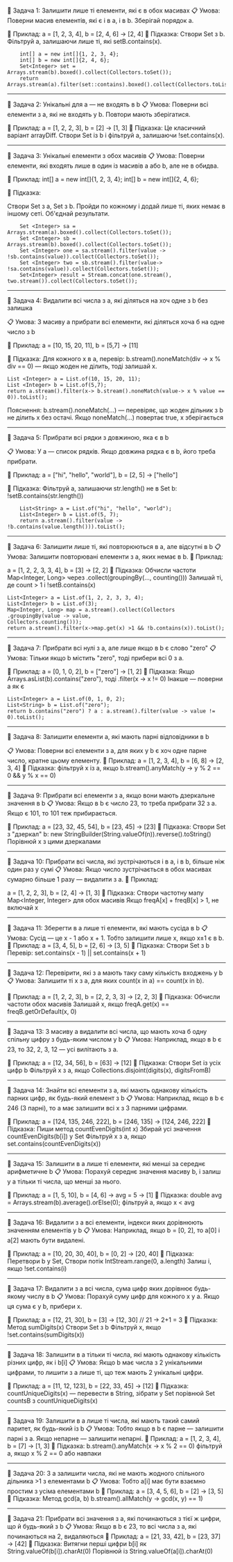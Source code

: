 🔸 Задача 1: Залишити лише ті елементи, 
які є в обох масивах
📋 Умова:
Поверни масив елементів, які є і в a, і в b.
Зберігай порядок a.

📌 Приклад:
a = [1, 2, 3, 4], b = [2, 4, 6] → [2, 4]
🧠 Підказка:
Створи Set з b.
Фільтруй a, залишаючи лише ті, які setB.contains(x).

        int[] a = new int[]{1, 2, 3, 4};
        int[] b = new int[]{2, 4, 6};
        Set<Integer> set = Arrays.stream(b).boxed().collect(Collectors.toSet());
        return Arrays.stream(a).filter(set::contains).boxed().collect(Collectors.toList());

----------------------------------------------

🔸 Задача 2: Унікальні для a — не входять в b
📋 Умова:
Поверни всі елементи з a, які не входять у b.
Повтори мають зберігатися.

📌 Приклад:
a = [1, 2, 2, 3], b = [2] → [1, 3]
🧠 Підказка:
Це класичний варіант arrayDiff. 
Створи Set із b і фільтруй a, 
залишаючи !set.contains(x).

------------------------------------------------

🔸 Задача 3: Унікальні елементи з обох масивів
📋 Умова:
Поверни елементи, які входять лише 
в один із масивів a або b, але не в обидва.

📌 Приклад:
int[] a = new int[]{1, 2, 3, 4};
int[] b = new int[]{2, 4, 6};

🧠 Підказка:

Створи Set з a, Set з b.
Пройди по кожному і додай лише ті, 
яких немає в іншому сеті.
Об'єднай результати.

        Set <Integer> sa = Arrays.stream(a).boxed().collect(Collectors.toSet());
        Set <Integer> sb = Arrays.stream(b).boxed().collect(Collectors.toSet());
        Set <Integer> one = sa.stream().filter(value -> !sb.contains(value)).collect(Collectors.toSet());
        Set <Integer> two = sb.stream().filter(value-> !sa.contains(value)).collect(Collectors.toSet());
        Set<Integer> result = Stream.concat(one.stream(), two.stream()).collect(Collectors.toSet());

--------------------------------------------------

🔸 Задача 4: Видалити всі числа з a,
які діляться на хоч одне з b без залишка

📋 Умова:
З масиву a прибрати всі елементи, 
які діляться хоча б на одне число з b

📌 Приклад:
a = [10, 15, 20, 11], b = [5,7] → [11]

🧠 Підказка:
Для кожного x в a, перевір:
b.stream().noneMatch(div -> x % div == 0) 
— якщо жоден не ділить, тоді залишай x.


    List <Integer> a = List.of(10, 15, 20, 11);
    List <Integer> b = List.of(5,7);
    return a.stream().filter(x-> b.stream().noneMatch(value-> x % value == 0)).toList();

Пояснення:
b.stream().noneMatch(...) — перевіряє, що жоден дільник з b не ділить x без остачі.
Якщо noneMatch(...) повертає true, x зберігається

----------------------------------------------------

🔸 Задача 5: Прибрати всі рядки з довжиною, яка є в b

📋 Умова:
У a — список рядків. Якщо довжина рядка є в b,
його треба прибрати.

📌 Приклад:
a = ["hi", "hello", "world"], b = [2, 5] → ["hello"]

🧠 Підказка:
Фільтруй a, залишаючи str.length() не в Set b:
!setB.contains(str.length())

        List<String> a = List.of("hi", "hello", "world");
        List<Integer> b = List.of(5, 7);
        return a.stream().filter(value -> !b.contains(value.length())).toList();

----------------------------------------------------

🔸 Задача 6: Залишити лише ті, які повторюються в a,
але відсутні в b
📋 Умова:
Залишити повторювані елементи з a, яких немає в b.
📌 Приклад:

a = [1, 2, 2, 3, 3, 4], b = [3] → [2, 2]
🧠 Підказка:
Обчисли частоти Map<Integer, Long> через
.collect(groupingBy(..., counting()))
Залишай ті, де count > 1 і !setB.contains(x)

    List<Integer> a = List.of(1, 2, 2, 3, 3, 4);
    List<Integer> b = List.of(3);
    Map<Integer, Long> map = a.stream().collect(Collectors
    .groupingBy(value -> value,
    Collectors.counting()));
    return a.stream().filter(x->map.get(x) >1 && !b.contains(x)).toList();
    

-----------------------------------------------------

🔸 Задача 7: Прибрати всі нулі з a, але лише якщо в b є 
слово "zero"
📋 Умова:
Тільки якщо b містить "zero", тоді прибери всі 0 з a.

📌 Приклад:
a = [0, 1, 0, 2], b = ["zero"] → [1, 2]
🧠 Підказка:
Якщо Arrays.asList(b).contains("zero"), тоді 
.filter(x -> x != 0)
Інакше — поверни a як є

    List<Integer> a = List.of(0, 1, 0, 2);
    List<String> b = List.of("zero");
    return b.contains("zero") ? a : a.stream().filter(value -> value != 0).toList();
    
-----------------------------------------------------
🔹 Задача 8: Залишити елементи a,
які мають парні відповідники в b

📋 Умова:
Поверни всі елементи з a, для яких у b є хоч одне парне число, кратне цьому елементу.
📌 Приклад:
a = [1, 2, 3, 4], b = [6, 8] → [2, 3, 4]
🧠 Підказка:
фільтруй x із a, якщо b.stream().anyMatch(y -> y % 2 == 0 && y % x == 0)

-----------------------------------------------------

🔹 Задача 9: Прибрати всі елементи з a, якщо вони мають дзеркальне значення в b
📋 Умова:
Якщо в b є число 23, то треба прибрати 32 з a. Якщо є 101, то 101 теж прибирається.

📌 Приклад:
a = [23, 32, 45, 54], b = [23, 45] → [23]
🧠 Підказка:
Створи Set з "дзеркал" b:
new StringBuilder(String.valueOf(n)).reverse().toString()
Порівнюй x з цими дзеркалами

-----------------------------------------------------

🔹 Задача 10: Прибрати всі числа, які зустрічаються і в a, і в b, більше ніж один раз у сумі
📋 Умова:
Якщо число зустрічається в обох масивах сумарно більше 1 разу — видалити з a.
📌 Приклад:

a = [1, 2, 2, 3], b = [2, 4] → [1, 3]
🧠 Підказка:
Створи частотну мапу Map<Integer, Integer> для обох масивів
Якщо freqA[x] + freqB[x] > 1, не включай x

-----------------------------------------------------

🔹 Задача 11: Зберегти в a лише ті елементи, які мають сусіда в b
📋 Умова:
Сусід — це x - 1 або x + 1. Тобто залишити лише x, якщо x±1 є в b.
📌 Приклад:
a = [3, 4, 5], b = [2, 6] → [3, 5]
🧠 Підказка:
Створи Set з b
Перевір: set.contains(x - 1) || set.contains(x + 1)

-----------------------------------------------------

🔹 Задача 12: Перевірити, які з a мають таку саму кількість входжень у b
📋 Умова:
Залишити ті x з a, для яких count(x in a) == count(x in b).

📌 Приклад:
a = [1, 2, 2, 3], b = [2, 2, 3, 3] → [2, 2, 3]
🧠 Підказка:
Обчисли частоти обох масивів
Залишай x, якщо freqA.get(x) == freqB.getOrDefault(x, 0)

-----------------------------------------------------

🔹 Задача 13: З масиву a видалити всі числа, що мають хоча б одну спільну цифру з будь-яким числом у b
📋 Умова:
Наприклад, якщо в b є 23, то 32, 2, 3, 12 — усі вилітають з a.

📌 Приклад:
a = [12, 34, 56], b = [63] → [12]
🧠 Підказка:
Створи Set<Character> із усіх цифр b
Фільтруй x з a, якщо Collections.disjoint(digits(x), digitsFromB)

-----------------------------------------------------

🔹 Задача 14: Знайти всі елементи з a, які мають однакову кількість парних цифр, як будь-який елемент з b
📋 Умова:
Наприклад, якщо в b є 246 (3 парні), то a має залишити всі x з 3 парними цифрами.

📌 Приклад:
a = [124, 135, 246, 222], b = [246, 135] → [124, 246, 222]
🧠 Підказка:
Пиши метод countEvenDigits(int x)
Збирай усі значення countEvenDigits(b[i]) у Set<Integer>
Фільтруй x з a, якщо set.contains(countEvenDigits(x))

-----------------------------------------------------

🔹 Задача 15: Залишити в a лише ті елементи, які менші за середнє арифметичне b
📋 Умова:
Порахуй середнє значення масиву b, і залиш у a тільки ті числа, що менші за нього.

📌 Приклад:
a = [1, 5, 10], b = [4, 6] → avg = 5 → [1]
🧠 Підказка:
double avg = Arrays.stream(b).average().orElse(0);
фільтруй a, якщо x < avg

-----------------------------------------------------

🔹 Задача 16: Видалити з a всі елементи, індекси яких дорівнюють значенням елементів у b
📋 Умова:
Наприклад, якщо b = [0, 2], то a[0] і a[2] мають бути видалені.

📌 Приклад:
a = [10, 20, 30, 40], b = [0, 2] → [20, 40]
🧠 Підказка:
Перетвори b у Set<Integer>,
Створи потік IntStream.range(0, a.length)
Залиш i, якщо !set.contains(i)

-----------------------------------------------------

🔹 Задача 17: Видалити з a всі числа, сума цифр яких дорівнює будь-якому числу в b
📋 Умова:
Порахуй суму цифр для кожного x у a. Якщо ця сума є у b, прибери x.

📌 Приклад:
a = [12, 21, 30], b = [3] → [12, 30]  // 21 → 2+1 = 3
🧠 Підказка:
Метод sumDigits(x)
Створи Set з b
Фільтруй x, якщо !set.contains(sumDigits(x))

-----------------------------------------------------

🔹 Задача 18: Залишити в a тільки ті числа, які мають однакову кількість різних цифр, як і b[i]
📋 Умова:
Якщо b має числа з 2 унікальними цифрами, то лишити з a лише ті, що теж мають 2 унікальні цифри.

📌 Приклад:
a = [11, 12, 123], b = [22, 33, 45] → [12]
🧠 Підказка:
countUniqueDigits(x) — перевести в String, зібрати у Set<Character>
порівнюй Set<Integer> countsB з countUniqueDigits(x)

-----------------------------------------------------

🔹 Задача 19: Залишити в a лише ті числа, які мають такий самий паритет, як будь-який із b
📋 Умова:
Тобто якщо в b є парне — залишити парні з a. Якщо непарне — залишити непарні.
📌 Приклад:
a = [1, 2, 3, 4], b = [7] → [1, 3]
🧠 Підказка:
b.stream().anyMatch(x -> x % 2 == 0)
фільтруй a, якщо x % 2 == 0 або навпаки

-----------------------------------------------------

🔹 Задача 20: З a залишити числа, які не мають жодного спільного дільника >1 з елементами b
📋 Умова:
Тобто a[i] має бути взаємно простим з усіма елементами b
📌 Приклад:
a = [3, 4, 5, 6], b = [2] → [3, 5]
🧠 Підказка:
Метод gcd(a, b)
b.stream().allMatch(y -> gcd(x, y) == 1)

-----------------------------------------------------

🔹 Задача 21: Прибрати всі значення з a, які починаються з тієї ж цифри, що й будь-який з b
📋 Умова:
Якщо в b є 23, то всі числа з a, які починаються на 2, видаляються
📌 Приклад:
a = [21, 33, 42], b = [23, 37] → [42]
🧠 Підказка:
Витягни перші цифри b[i] як String.valueOf(b[i]).charAt(0)
Порівнюй із String.valueOf(a[i]).charAt(0)